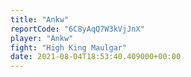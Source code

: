 ```yaml
---
title: "Ankw"
reportCode: "6C8yAqQ7W3kVjJnX"
player: "Ankw"
fight: "High King Maulgar"
date: 2021-08-04T18:53:40.409000+00:00
---
```

